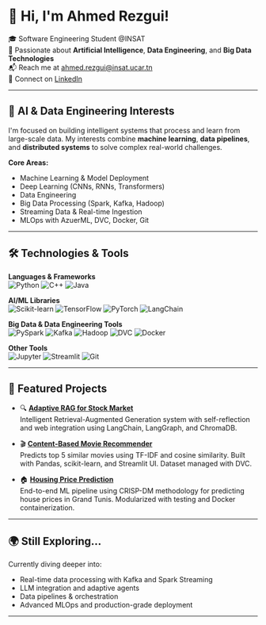 # 👋 Hi, I'm Ahmed Rezgui!

🎓 Software Engineering Student @INSAT  
🤖 Passionate about **Artificial Intelligence**, **Data Engineering**, and **Big Data Technologies**  
📬 Reach me at [ahmed.rezgui@insat.ucar.tn](mailto:ahmed.rezgui@insat.ucar.tn)  
🔗 Connect on [LinkedIn](https://www.linkedin.com/in/ahmed-rezgui-a4983a276/)

---

## 🧠 AI & Data Engineering Interests

I'm focused on building intelligent systems that process and learn from large-scale data. My interests combine **machine learning**, **data pipelines**, and **distributed systems** to solve complex real-world challenges.

**Core Areas:**
- Machine Learning & Model Deployment
- Deep Learning (CNNs, RNNs, Transformers)
- Data Engineering
- Big Data Processing (Spark, Kafka, Hadoop)
- Streaming Data & Real-time Ingestion
- MLOps with AzuerML, DVC, Docker, Git

---

## 🛠️ Technologies & Tools

**Languages & Frameworks**  
![Python](https://img.shields.io/badge/Python-3776AB?style=for-the-badge&logo=python&logoColor=white) 
![C++](https://img.shields.io/badge/C++-00599C?style=for-the-badge&logo=cplusplus&logoColor=white) 
![Java](https://img.shields.io/badge/Java-007396?style=for-the-badge&logo=java&logoColor=white)

**AI/ML Libraries**  
![Scikit-learn](https://img.shields.io/badge/Scikit--learn-F7931E?style=for-the-badge&logo=scikitlearn&logoColor=white)
![TensorFlow](https://img.shields.io/badge/TensorFlow-FF6F00?style=for-the-badge&logo=tensorflow&logoColor=white)
![PyTorch](https://img.shields.io/badge/PyTorch-EE4C2C?style=for-the-badge&logo=pytorch&logoColor=white)
![LangChain](https://img.shields.io/badge/LangChain-000000?style=for-the-badge&logo=langchain&logoColor=white)

**Big Data & Data Engineering Tools**  
![PySpark](https://img.shields.io/badge/PySpark-E25A1C?style=for-the-badge&logo=apachespark&logoColor=white)
![Kafka](https://img.shields.io/badge/Kafka-231F20?style=for-the-badge&logo=apachekafka&logoColor=white)
![Hadoop](https://img.shields.io/badge/Hadoop-66CCFF?style=for-the-badge&logo=apachehadoop&logoColor=black)
![DVC](https://img.shields.io/badge/DVC-945DD6?style=for-the-badge&logo=dvc&logoColor=white)
![Docker](https://img.shields.io/badge/Docker-2496ED?style=for-the-badge&logo=docker&logoColor=white)

**Other Tools**  
![Jupyter](https://img.shields.io/badge/Jupyter-F37626?style=for-the-badge&logo=jupyter&logoColor=white)
![Streamlit](https://img.shields.io/badge/Streamlit-FF4B4B?style=for-the-badge&logo=streamlit&logoColor=white)
![Git](https://img.shields.io/badge/Git-F05032?style=for-the-badge&logo=git&logoColor=white)

---

## 🌟 Featured Projects

- 🔍 **[Adaptive RAG for Stock Market](https://github.com/ahmedrezgui/Adaptive_Rag_TN_Stock_Market)**  
  Intelligent Retrieval-Augmented Generation system with self-reflection and web integration using LangChain, LangGraph, and ChromaDB.

- 🎬 **[Content-Based Movie Recommender](https://github.com/ahmedrezgui/Movies_recommender_system)**  
  Predicts top 5 similar movies using TF-IDF and cosine similarity. Built with Pandas, scikit-learn, and Streamlit UI. Dataset managed with DVC.

- 🏠 **[Housing Price Prediction](https://github.com/anasneji2002/Housing_pricing)**  
  End-to-end ML pipeline using CRISP-DM methodology for predicting house prices in Grand Tunis. Modularized with testing and Docker containerization.

---

## 🌍 Still Exploring...

Currently diving deeper into:
- Real-time data processing with Kafka and Spark Streaming
- LLM integration and adaptive agents
- Data pipelines & orchestration
- Advanced MLOps and production-grade deployment

---

<!-- ## 📈 GitHub Stats -->
<!-- ![Ahmed's GitHub stats](https://github-readme-stats.vercel.app/api?username=ahmedrezgui&show_icons=true&theme=radical) -->
